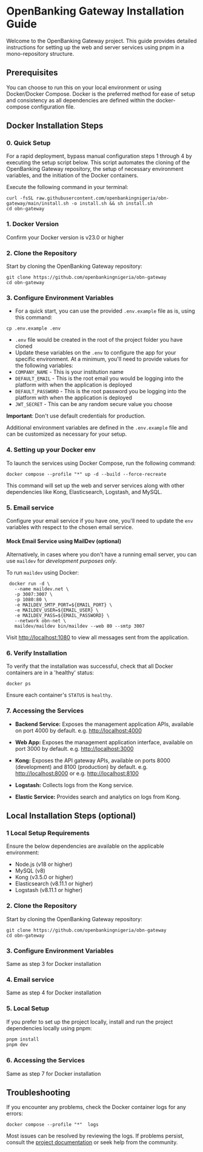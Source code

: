 # OpenBanking Gateway Installation Guide  

Welcome to the OpenBanking Gateway project. This guide provides detailed instructions for setting up the web and server services using pnpm in a mono-repository structure.  

## Prerequisites  

You can choose to run this on your local environment or using Docker/Docker Compose. Docker is the preferred method for ease of setup and consistency as all dependencies are defined within the docker-compose configuration file.  

## Docker Installation Steps

### 0. Quick Setup

For a rapid deployment, bypass manual configuration steps 1 through 4 by executing the setup script below. This script automates the cloning of the OpenBanking Gateway repository, the setup of necessary environment variables, and the initiation of the Docker containers.

Execute the following command in your terminal:

```shell  
curl -fsSL raw.githubusercontent.com/openbankingnigeria/obn-gateway/main/install.sh -o install.sh && sh install.sh
cd obn-gateway
```

### 1. Docker Version

Confirm your Docker version is v23.0 or higher

### 2. Clone the Repository  

Start by cloning the OpenBanking Gateway repository:  

```shell  
git clone https://github.com/openbankingnigeria/obn-gateway
cd obn-gateway  
```  

### 3. Configure Environment Variables  

- For a quick start, you can use the provided `.env.example` file as is, using this command:

```shell  
cp .env.example .env  
```

- `.env` file would be created in the root of the project folder you have cloned
- Update these variables on the `.env` to configure the app for your specific environment. At a minimum, you'll need to provide values for the following variables:  
- `COMPANY_NAME`  - This is your institution name
- `DEFAULT_EMAIL`  - This is the root email you would be logging into the platform with when the application is deployed
- `DEFAULT_PASSWORD`  - This is the root password you be logging into the platform with when the application is deployed
- `JWT_SECRET`  - This can be any random secure value you choose

**Important**: Don't use default credentials for production.  

Additional environment variables are defined in the `.env.example` file and can be customized as necessary for your setup.  

### 4. Setting up your Docker env

To launch the services using Docker Compose, run the following command:  

```shell  
docker compose --profile "*" up -d --build --force-recreate  
```

This command will set up the web and server services along with other dependencies like Kong, Elasticsearch, Logstash, and MySQL.  

### 5. Email service  

Configure your email service if you have one, you'll need to update the `env` variables with respect to the chosen email service.

#### Mock Email Service using MailDev (optional)  

Alternatively, in cases where you don't have a running email server, you can use `maildev` for *development purposes only*.

To run `maildev` using Docker:  

```shell  
 docker run -d \
   --name maildev.net \
   -p 3007:3007 \
   -p 1080:80 \
   -e MAILDEV_SMTP_PORT=${EMAIL_PORT} \
   -e MAILDEV_USER=${EMAIL_USER} \
   -e MAILDEV_PASS=${EMAIL_PASSWORD} \
   --network obn-net \
   maildev/maildev bin/maildev --web 80 --smtp 3007
```

Visit <http://localhost:1080> to view all messages sent from the application.  

### 6. Verify Installation

To verify that the installation was successful, check that all Docker containers are in a 'healthy' status:  

```shell  
docker ps  
```

Ensure each container's `STATUS` is `healthy`.  

### 7. Accessing the Services  

- **Backend Service:** Exposes the management application APIs, available on port 4000 by default.  e.g. <http://localhost:4000>
- **Web App:** Exposes the management application interface, available on port 3000 by default.  e.g. <http://localhost:3000>
- **Kong:** Exposes the API gateway APIs, available on ports 8000 (development) and 8100 (production) by default.  e.g. <http://localhost:8000> or e.g. <http://localhost:8100>

- **Logstash:** Collects logs from the Kong service.  
- **Elastic Service:** Provides search and analytics on logs from Kong.  

## Local Installation Steps (optional)

### 1 Local Setup Requirements

Ensure the below dependencies are available on the applicable environment:

- Node.js (v18 or higher)  
- MySQL (v8)  
- Kong (v3.5.0 or higher)  
- Elasticsearch (v8.11.1 or higher)  
- Logstash (v8.11.1 or higher)  

### 2. Clone the Repository

Start by cloning the OpenBanking Gateway repository:  

```shell  
git clone https://github.com/openbankingnigeria/obn-gateway
cd obn-gateway  
```

### 3. Configure Environment Variables

Same as step 3 for Docker installation

### 4. Email service  

Same as step 4 for Docker installation

### 5. Local Setup

If you prefer to set up the project locally, install and run the project dependencies locally using pnpm:  

```bash  
pnpm install  
pnpm dev  
```  

### 6. Accessing the Services  

Same as step 7 for Docker installation

## Troubleshooting  

If you encounter any problems, check the Docker container logs for any errors:  

```shell  
docker compose --profile "*"  logs  
```  

Most issues can be resolved by reviewing the logs. If problems persist, consult the [project documentation](https://docs.google.com/document/d/17clf2IJ0nr0XdXWFL9S9POgsFPmUOwTlqeJnkyxzkQc/edit?usp=sharing) or seek help from the community.
